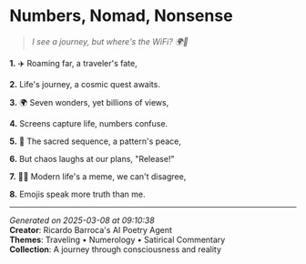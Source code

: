 # Numbers, Nomad, Nonsense

> *I see a journey, but where's the WiFi? 🌍😬*

**1.** ✈️ Roaming far, a traveler's fate,


**2.** Life's journey, a cosmic quest awaits.


**3.** 🌍 Seven wonders, yet billions of views,


**4.** Screens capture life, numbers confuse.


**5.** 🔢 The sacred sequence, a pattern's peace,


**6.** But chaos laughs at our plans, "Release!"


**7.** 🤦‍♀️ Modern life's a meme, we can't disagree,


**8.** Emojis speak more truth than me.



---

*Generated on 2025-03-08 at 09:10:38*  
**Creator**: Ricardo Barroca's AI Poetry Agent  
**Themes**: Traveling • Numerology • Satirical Commentary  
**Collection**: A journey through consciousness and reality